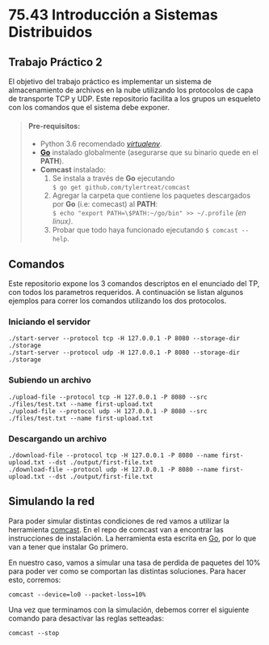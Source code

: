 # 75.43 Introducción a Sistemas Distribuidos
## Trabajo Práctico 2

El objetivo del trabajo práctico es implementar un sistema de almacenamiento de archivos en la nube utilizando los protocolos de capa de transporte TCP y UDP. Este repositorio facilita a los grupos un esqueleto con los comandos que el sistema debe exponer.

> #### Pre-requisitos:
> + Python 3.6 recomendado *[virtualenv](https://virtualenv.pypa.io/en/latest/installation.html "Instalación venv")*.
> + **[Go](https://golang.org/dl/#featured "Descargar Go")** instalado globalmente (asegurarse que su binario quede en el **PATH**).
> + **Comcast** instalado:
>   1. Se instala a través de **Go** ejecutando  
>`$ go get github.com/tylertreat/comcast`
>   2. Agregar la carpeta que contiene los paquetes descargados por **Go** (i.e: comecast) al **PATH**:  
>`$ echo "export PATH=\$PATH:~/go/bin" >> ~/.profile` *(en linux)*.
>   3. Probar que todo haya funcionado ejecutando `$ comcast --help`. 

## Comandos

Este repositorio expone los 3 comandos descriptos en el enunciado del TP, con todos los parametros requeridos.
A continuación se listan algunos ejemplos para correr los comandos utilizando los dos protocolos.

### Iniciando el servidor

    ./start-server --protocol tcp -H 127.0.0.1 -P 8080 --storage-dir ./storage
    ./start-server --protocol udp -H 127.0.0.1 -P 8080 --storage-dir ./storage

### Subiendo un archivo

    ./upload-file --protocol tcp -H 127.0.0.1 -P 8080 --src ./files/test.txt --name first-upload.txt
    ./upload-file --protocol udp -H 127.0.0.1 -P 8080 --src ./files/test.txt --name first-upload.txt

### Descargando un archivo

    ./download-file --protocol tcp -H 127.0.0.1 -P 8080 --name first-upload.txt --dst ./output/first-file.txt
    ./download-file --protocol udp -H 127.0.0.1 -P 8080 --name first-upload.txt --dst ./output/first-file.txt

## Simulando la red

Para poder simular distintas condiciones de red vamos a utilizar la herramienta [comcast](https://github.com/tylertreat/comcast). En el repo de comcast van a encontrar las instrucciones de instalación. La herramienta esta escrita en [Go](https://golang.org/doc/), por lo que van a tener que instalar Go primero.

En nuestro caso, vamos a simular una tasa de perdida de paquetes del 10% para poder ver como se comportan las distintas soluciones. Para hacer esto, corremos:

    comcast --device=lo0 --packet-loss=10%

Una vez que terminamos con la simulación, debemos correr el siguiente comando para desactivar las reglas setteadas:

    comcast --stop
